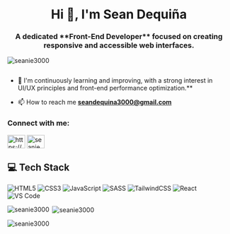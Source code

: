 
<h1 align="center">Hi 👋, I'm Sean Dequiña</h1>
<h3 align="center">A dedicated **Front-End Developer** focused on creating responsive and accessible web interfaces.</h3>
<p></p>

<p align="left"> <img src="https://komarev.com/ghpvc/?username=seanie3000&label=Profile%20views&color=0e75b6&style=flat" alt="seanie3000" /> </p>

<p align="left"> <a href="https://twitter.com/" target="blank"><img src="https://img.shields.io/twitter/follow/?logo=twitter&style=for-the-badge" alt="" /></a> </p>

- 🌱 I'm continuously learning and improving, with a strong interest in UI/UX principles and front-end performance optimization.**

- 📫 How to reach me **seandequina3000@gmail.com**

<h3 align="left">Connect with me:</h3>
<p align="left">
<a href="https://fb.com/https://www.facebook.com/seanie2021" target="blank"><img align="center" src="https://raw.githubusercontent.com/rahuldkjain/github-profile-readme-generator/master/src/images/icons/Social/facebook.svg" alt="https://www.facebook.com/seanie2021" height="30" width="40" /></a>
<a href="https://instagram.com/seanieboy3000" target="blank"><img align="center" src="https://raw.githubusercontent.com/rahuldkjain/github-profile-readme-generator/master/src/images/icons/Social/instagram.svg" alt="seanieboy3000" height="30" width="40" /></a>
</p>

## 💻 Tech Stack
![HTML5](https://img.shields.io/badge/HTML5-E34F26?style=flat&logo=html5&logoColor=white)
![CSS3](https://img.shields.io/badge/CSS3-1572B6?style=flat&logo=css3&logoColor=white)
![JavaScript](https://img.shields.io/badge/JavaScript-F7DF1E?style=flat&logo=javascript&logoColor=black)
![SASS](https://img.shields.io/badge/SASS-CC6699?style=flat&logo=sass&logoColor=white)
![TailwindCSS](https://img.shields.io/badge/TailwindCSS-06B6D4?style=flat&logo=tailwind-css&logoColor=white)
![React](https://img.shields.io/badge/React-20232A?style=flat&logo=react&logoColor=61DAFB)
![VS Code](https://img.shields.io/badge/VSCode-007ACC?style=flat&logo=visual-studio-code&logoColor=white)


<p><img align="left" src="https://github-readme-stats.vercel.app/api/top-langs?username=seanie3000&show_icons=true&locale=en&layout=compact" alt="seanie3000" /></p>

<p>&nbsp;<img align="center" src="https://github-readme-stats.vercel.app/api?username=seanie3000&show_icons=true&locale=en" alt="seanie3000" /></p>

<p><img align="center" src="https://github-readme-streak-stats.herokuapp.com/?user=seanie3000&" alt="seanie3000" /></p>
